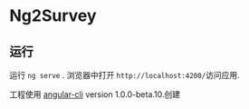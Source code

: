 

# Ng2Survey

## 运行
运行 `ng serve` . 浏览器中打开 `http://localhost:4200/`访问应用. 
 
工程使用 [angular-cli](https://github.com/angular/angular-cli) version 1.0.0-beta.10.创建

 
